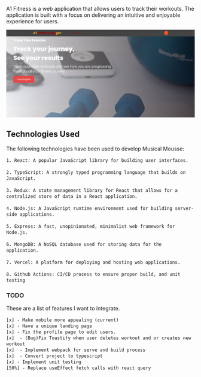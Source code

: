 A1 Fitness is a web application that allows users to track their workouts. The application is built with a focus on delivering an intuitive and enjoyable experience for users.

![A1 Fitness Logger](image.png)

## Technologies Used

The following technologies have been used to develop Musical Mousse:

    1. React: A popular JavaScript library for building user interfaces.

    2. TypeScript: A strongly typed programming language that builds on JavaScript.

    3. Redux: A state management library for React that allows for a centralized store of data in a React application.

    4. Node.js: A JavaScript runtime environment used for building server-side applications.

    5. Express: A fast, unopinionated, minimalist web framework for Node.js.

    6. MongoDB: A NoSQL database used for storing data for the application.

    7. Vercel: A platform for deploying and hosting web applications.

    8. Github Actions: CI/CD process to ensure proper build, and unit testing

### TODO

These are a list of features I want to integrate.

    [x] - Make mobile more appealing (current)
    [x] - Have a unique landing page
    [x] - Fix the profile page to edit users.
    [x]  - (Bug)Fix Toastify when user deletes workout and or creates new workout
    [x]  - Implement webpack for serve and build process
    [x]  - Convert project to typescript
    [x] - Implement unit testing
    [50%] - Replace useEffect fetch calls with react query
